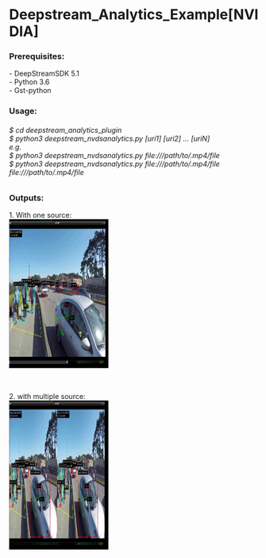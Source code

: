 # Deepstream_Analytics_Example[NVIDIA]

<h3>Prerequisites:</h3>
- DeepStreamSDK 5.1<br>
- Python 3.6<br>
- Gst-python<br>

<h3> Usage:</h3>
<h6>$ cd deepstream_analytics_plugin <br>
  $ python3 deepstream_nvdsanalytics.py [uri1] [uri2] ... [uriN]<br>
e.g.<br>
  $ python3 deepstream_nvdsanalytics.py file:///path/to/.mp4/file<br>
  $ python3 deepstream_nvdsanalytics.py file:///path/to/.mp4/file file:///path/to/.mp4/file<br> </h6>
  

<h3>Outputs: </h3>
<p>
 1. With one source:<br>
 <img src="./deepstream_analytics_plugin/op_images/single_source.png", height="300", width="200"></img>&nbsp&nbsp&nbsp&nbsp
 </p><br>
 
<p>
 2. with multiple source:<br>
 <img src="./deepstream_analytics_plugin/op_images/multi_source.png", height="300", width="200"></img>&nbsp&nbsp&nbsp&nbsp
 </p><br>

